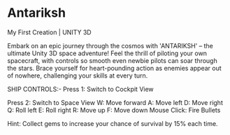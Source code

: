 # Antariksh
My First Creation | UNITY 3D

Embark on an epic journey through the cosmos with 'ANTARIKSH' – the ultimate Unity 3D space adventure! Feel the thrill of piloting your own spacecraft, with controls so smooth even newbie pilots can soar through the stars. Brace yourself for heart-pounding action as enemies appear out of nowhere, challenging your skills at every turn.

SHIP CONTROLS:-
Press 1: Switch to Cockpit View

Press 2: Switch to Space View
W: Move forward
A: Move left
D: Move right
Q: Roll left
E: Roll right
R: Move up
F: Move down
Mouse Click: Fire Bullets

Hint: Collect gems to increase your chance of survival by 15% each time.

